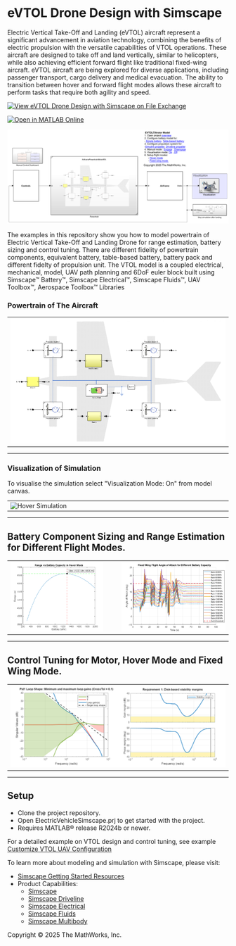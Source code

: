 # eVTOL Drone Design with Simscape


Electric Vertical Take-Off and Landing (eVTOL) aircraft represent a significant advancement 
in aviation technology, combining the benefits of electric propulsion with the versatile 
capabilities of VTOL operations. These aircraft are designed to take off and land vertically, 
similar to helicopters, while also achieving efficient forward flight like traditional fixed-wing 
aircraft. 
eVTOL aircraft are being explored for diverse applications, including passenger transport, cargo delivery and
 medical evacuation. The ability to transition between hover and forward flight modes
 allows these aircraft to perform tasks that require both agility and speed.



[![View ​​eVTOL Drone Design with Simscape on File Exchange](https://www.mathworks.com/matlabcentral/images/matlab-file-exchange.svg)](https://www.mathworks.com/matlabcentral/fileexchange/180791-evtol-drone-design-with-simscape)


[![Open in MATLAB Online](https://www.mathworks.com/images/responsive/global/open-in-matlab-online.svg)](https://matlab.mathworks.com/open/github/v1?repo=simscape/eVTOL-Drone-Simscape)

<img src="Overview/html/EVTOLDesignOverview_01.png"
 alt="Screenshot of powertrain subsystem"
 width="1000">  

The examples in this repository show you how to model powertrain of 
Electric Vertical Take-Off and Landing Drone for range estimation, battery sizing and control tuning. There are 
different fidelity of powertrain components, equivalent battery, table-based battery, battery pack and different 
fidelty of propulsion unit. The VTOL model is a coupled electrical, mechanical, model, UAV path planning and 6DoF euler 
block built using Simscape&trade; Battery&trade;, Simscape Electrical&trade;, Simscape Fluids&trade;, UAV Toolbox&trade;, 
Aerospace Toolbox&trade; Libraries

### **Powertrain of The Aircraft** ###
 
<table>
  <tr>
    <td class="image-column" width=1000><img src="Images/Powertrain.png" alt="Powertrain"></td>
  </tr>
</table>
 
<hr color="gray" size="10">

### **Visualization of Simulation** ###

To visualise the simulation select "Visualization Mode: On" from model canvas.
<table>
  <tr>
    <td class="image-column" width=1000><img src="Images/HoverSim.gif" alt="Hover Simulation"></td>
  </tr>
</table>
 
<hr color="gray" size="10">


## **Battery Component Sizing and Range Estimation for Different Flight Modes.** ##

<table>
  <tr>
    <td class="image-column" width=400><img src="Images/HoverRangePlot.png" alt="Hover range plot"></td>
    <td class="text-column" width=25></td>
    <td class="image-column" width=450><img src="Images/AngleOfAttackPlot.png" alt="Angle of attack plot"></td>
  </tr>
</table>
 
<hr color="gray" size="10">

## **Control Tuning for Motor, Hover Mode and Fixed Wing Mode.** ##

<table>
  <tr>
    <td class="image-column" width=1000><img src="Images/MotorTuningPlots.png" alt="Motor tuning"></td>
  </tr>
</table>
 
<hr color="gray" size="10">

## Setup 
* Clone the project repository.
* Open ElectricVehicleSimscape.prj to get started with the project. 
* Requires MATLAB&reg; release R2024b or newer.

For a detailed example on VTOL design and control tuning, see example
[Customize VTOL UAV Configuration](https://www.mathworks.com/help/uav/ug/customize-vtol-configuration.html)

To learn more about modeling and simulation with Simscape, please visit:
* [Simscape Getting Started Resources](https://www.mathworks.com/solutions/physical-modeling/resources.html)
* Product Capabilities:
   * [Simscape](https://www.mathworks.com/products/simscape.html)
   * [Simscape Driveline](https://www.mathworks.com/products/simscape-driveline.html)
   * [Simscape Electrical](https://www.mathworks.com/products/simscape-electrical.html)
   * [Simscape Fluids](https://www.mathworks.com/products/simscape-fluids.html)
   * [Simscape Multibody](https://www.mathworks.com/products/simscape-multibody.html)

Copyright &copy; 2025 The MathWorks, Inc.
